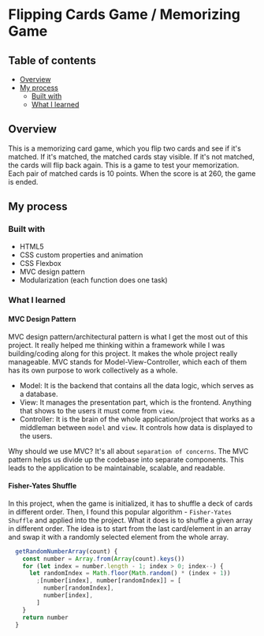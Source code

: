 # Flipping Cards Game / Memorizing Game

## Table of contents

- [Overview](#overview)
- [My process](#my-process)
  - [Built with](#built-with)
  - [What I learned](#what-i-learned)

## Overview

This is a memorizing card game, which you flip two cards and see if it's matched.
If it's matched, the matched cards stay visible. If it's not matched, the cards will flip back again.
This is a game to test your memorization. Each pair of matched cards is 10 points. When the score is at 260, the game is ended.

## My process

### Built with

- HTML5
- CSS custom properties and animation
- CSS Flexbox
- MVC design pattern
- Modularization (each function does one task)

### What I learned

#### MVC Design Pattern

MVC design pattern/architectural pattern is what I get the most out of this project.
It really helped me thinking within a framework while I was building/coding along for this project. It makes the whole project really manageable.
MVC stands for Model-View-Controller, which each of them has its own purpose to work collectively as a whole.

- Model: It is the backend that contains all the data logic, which serves as a database.
- View: It manages the presentation part, which is the frontend. Anything that shows to the users it must come from `view`.
- Controller: It is the brain of the whole application/project that works as a middleman between `model` and `view`. It controls how data is displayed to the users.

Why should we use MVC? It's all about `separation of concerns`. The MVC pattern helps us divide up the codebase into separate components. This leads to the application to be maintainable, scalable, and readable.

#### Fisher-Yates Shuffle

In this project, when the game is initialized, it has to shuffle a deck of cards in different order. Then, I found this popular algorithm - `Fisher-Yates Shuffle` and applied into the project.
What it does is to shuffle a given array in different order. The idea is to start from the last card/element in an array and swap it with a randomly selected element from the whole array.

```javascript
  getRandomNumberArray(count) {
    const number = Array.from(Array(count).keys())
    for (let index = number.length - 1; index > 0; index--) {
      let randomIndex = Math.floor(Math.random() * (index + 1))
        ;[number[index], number[randomIndex]] = [
          number[randomIndex],
          number[index],
        ]
    }
    return number
  }
```
